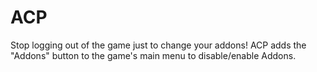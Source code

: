 # ACP
Stop logging out of the game just to change your addons! ACP adds the "Addons" button to the game's main menu to disable/enable Addons.
